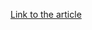 [Link to the article](https://trustwave.com/en-us/resources/blogs/spiderlabs-blog/goldenspy-chapter-3-new-and-improved-uninstaller/)
